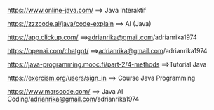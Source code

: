 https://www.online-java.com/   ==> Java Interaktif

https://zzzcode.ai/java/code-explain ==> AI (Java)

https://app.clickup.com/ ==>adrianrika@gmail.com/adrianrika1974

https://openai.com/chatgpt/ ==>adrianrika@gmail.com/adrianrika1974

https://java-programming.mooc.fi/part-2/4-methods ==>Tutorial Java

https://exercism.org/users/sign_in  ==> Course Java Programming

https://www.marscode.com/      ==> Java AI Coding/adrianrika@gmail.com/adrianrika1974






